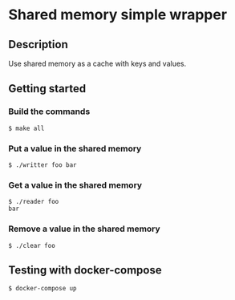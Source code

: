 # Shared memory simple wrapper

## Description

Use shared memory as a cache with keys and values.

## Getting started

### Build the commands

```shell
$ make all
```

### Put a value in the shared memory

```shell
$ ./writter foo bar
```

### Get a value in the shared memory

```shell
$ ./reader foo
bar
```

### Remove a value in the shared memory

```shell
$ ./clear foo
```

## Testing with docker-compose

```shell
$ docker-compose up
```